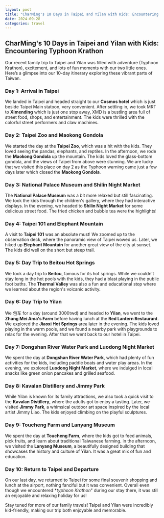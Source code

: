 ```yaml
---
layout: post
title: "CharMing's 10 Days in Taipei and Yilan with Kids: Encountering Typhoon Krathon"
date: 2024-09-28
categories: travel
---
```


## CharMing's 10 Days in Taipei and Yilan with Kids: Encountering Typhoon Krathon

Our recent family trip to Taipei and Yilan was filled with adventure (Typhoon Krathon), excitement, and lots of fun moments with our two little ones. Here’s a glimpse into our 10-day itinerary exploring these vibrant parts of Taiwan.

### Day 1: Arrival in Taipei
We landed in Taipei and headed straight to our **Cosmos hotel** which is just beside Taipei Main statoon, very convenient. After settling in, we took MRT to **Ximending** which is just one stop away, XMD is a bustling area full of street food, shops, and entertainment. The kids were thrilled with the colorful street performers and claw machines.

### Day 2: Taipei Zoo and Maokong Gondola
We started the day at the **Taipei Zoo**, which was a hit with the kids. They loved seeing the pandas, elephants, and reptiles. In the afternoon, we rode the **Maokong Gondola** up the mountain. The kids loved the glass-bottom gondola, and the views of Taipei from above were stunning. We are lucky that we visited this place on day 2 as the Typhoon warning came just a few days later which closed the **Maokong Gondola**.

### Day 3: National Palace Museum and Shilin Night Market
The **National Palace Museum** was a bit more relaxed but still fascinating. We took the kids through the children's gallery, where they had interactive displays. In the evening, we headed to **Shilin Night Market** for some delicious street food. The fried chicken and bubble tea were the highlights!

### Day 4: Taipei 101 and Elephant Mountain
A visit to **Taipei 101** was an absolute must! We zoomed up to the observation deck, where the panoramic view of Taipei wowed us. Later, we hiked up **Elephant Mountain** for another great view of the city at sunset. The kids did well on the short but steep trail.

### Day 5: Day Trip to Beitou Hot Springs
We took a day trip to **Beitou**, famous for its hot springs. While we couldn’t stay long in the hot pools with the kids, they had a blast playing in the public foot baths. The **Thermal Valley** was also a fun and educational stop where we learned about the region's volcanic activity.

### Day 6: Day Trip to Yilan
We 包车 for a day (around 3000twd) and headed to **Yilan**, we went to the **Zhang Mei Ama's Farm** before having lunch at the **Red Lantern Restaurant**. We explored the **Jiaoxi Hot Springs** area later in the evening. The kids loved playing in the warm pools, and we found a nearby park with playgrounds to relax for the evening. After that we went back to our hotel in Taipei.

### Day 7: Dongshan River Water Park and Luodong Night Market
We spent the day at **Dongshan River Water Park**, which had plenty of fun activities for the kids, including paddle boats and water play areas. In the evening, we explored **Luodong Night Market**, where we indulged in local snacks like green onion pancakes and grilled seafood.

### Day 8: Kavalan Distillery and Jimmy Park
While Yilan is known for its family attractions, we also took a quick visit to the **Kavalan Distillery**, where the adults got to enjoy a tasting. Later, we visited **Jimmy Park**, a whimsical outdoor art space inspired by the local artist Jimmy Liao. The kids enjoyed climbing on the playful sculptures.

### Day 9: Toucheng Farm and Lanyang Museum
We spent the day at **Toucheng Farm**, where the kids got to feed animals, pick fruits, and learn about traditional Taiwanese farming. In the afternoon, we visited the **Lanyang Museum**, a beautifully designed building that showcases the history and culture of Yilan. It was a great mix of fun and education.

### Day 10: Return to Taipei and Departure
On our last day, we returned to Taipei for some final souvenir shopping and lunch at the airport, nothing fanciful but it was convenient. Overall even though we encountered **typhoon Krathon*" during our stay there, it was still an enjoyable and relaxing holiday for us!

Stay tuned for more of our family travels! Taipei and Yilan were incredibly kid-friendly, making our trip both enjoyable and memorable.

